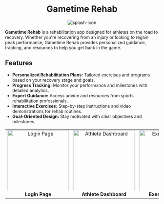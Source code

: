 <div align="center">

# Gametime Rehab

![splash-icon](https://github.com/user-attachments/assets/a7b80130-6504-46a8-b21d-92075613f03f)

</div>

**Gametime Rehab** is a rehabilitation app designed for athletes on the road to recovery. Whether you're recovering from an injury or looking to regain peak performance, Gametime Rehab provides personalized guidance, tracking, and resources to help you get back in the game.

## Features

- **Personalized Rehabilitation Plans:** Tailored exercises and programs based on your recovery stage and goals.
- **Progress Tracking:** Monitor your performance and milestones with detailed analytics.
- **Expert Guidance:** Access advice and resources from sports rehabilitation professionals.
- **Interactive Exercises:** Step-by-step instructions and video demonstrations for rehab routines.
- **Goal-Oriented Design:** Stay motivated with clear objectives and milestones.

<table>
  <tr>
    <td align="center">
      <img src="https://github.com/user-attachments/assets/9058a419-4f66-465b-a23f-1d041f278981" alt="Login Page" width="200">
      <br>
      <b>Login Page</b>
    </td>
    <td align="center">
      <img src="https://github.com/user-attachments/assets/21851a3f-488a-43b1-9847-ec1ad72bebd2" alt="Athlete Dashboard" width="200">
      <br>
      <b>Athlete Dashboard</b>
    </td>
    <td align="center">
      <img src="https://github.com/user-attachments/assets/2f2fd1f5-f298-4c04-b126-d3baf1857bc2" alt="Exercise Creation" width="200">
      <br>
      <b>Exercise Creation</b>
    </td>
  </tr>
</table>


